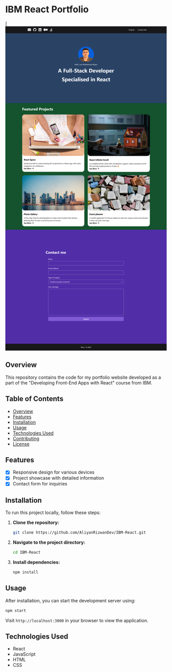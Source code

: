 
# IBM React Portfolio
[
![Project Image](https://github.com/AliyanRizwanDev/IBM-React/blob/88a5f678d97f317db848a7f6b0ab9f1341c8e815/Portfolio%20Website/screenshots/Full%20Page.png)

## Overview

This repository contains the code for my portfolio website developed as a part of the "Developing Front-End Apps with React" course from IBM.

## Table of Contents

- [Overview](#overview)
- [Features](#features)
- [Installation](#installation)
- [Usage](#usage)
- [Technologies Used](#technologies-used)
- [Contributing](#contributing)
- [License](#license)

## Features

- [x] Responsive design for various devices
- [x] Project showcase with detailed information
- [x] Contact form for inquiries

## Installation

To run this project locally, follow these steps:

1. **Clone the repository:**

   ```bash
   git clone https://github.com/AliyanRizwanDev/IBM-React.git
   ```

2. **Navigate to the project directory:**

   ```bash
   cd IBM-React
   ```

3. **Install dependencies:**

   ```bash
   npm install
   ```

## Usage

After installation, you can start the development server using:

```bash
npm start
```

Visit `http://localhost:3000` in your browser to view the application.

## Technologies Used

- React
- JavaScript
- HTML
- CSS

